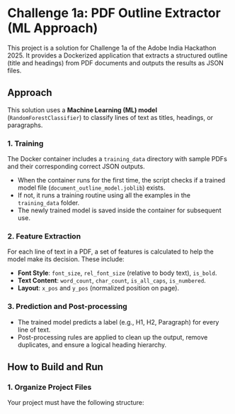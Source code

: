 # Challenge 1a: PDF Outline Extractor (ML Approach)

This project is a solution for Challenge 1a of the Adobe India Hackathon 2025. It provides a Dockerized application that extracts a structured outline (title and headings) from PDF documents and outputs the results as JSON files.

## Approach

This solution uses a **Machine Learning (ML) model** (`RandomForestClassifier`) to classify lines of text as titles, headings, or paragraphs.

### 1. Training

The Docker container includes a `training_data` directory with sample PDFs and their corresponding correct JSON outputs.

- When the container runs for the first time, the script checks if a trained model file (`document_outline_model.joblib`) exists.
- If not, it runs a training routine using all the examples in the `training_data` folder.
- The newly trained model is saved inside the container for subsequent use.

### 2. Feature Extraction

For each line of text in a PDF, a set of features is calculated to help the model make its decision. These include:

- **Font Style**: `font_size`, `rel_font_size` (relative to body text), `is_bold`.
- **Text Content**: `word_count`, `char_count`, `is_all_caps`, `is_numbered`.
- **Layout**: `x_pos` and `y_pos` (normalized position on page).

### 3. Prediction and Post-processing

- The trained model predicts a label (e.g., H1, H2, Paragraph) for every line of text.
- Post-processing rules are applied to clean up the output, remove duplicates, and ensure a logical heading hierarchy.

## How to Build and Run

### 1. Organize Project Files

Your project must have the following structure:
